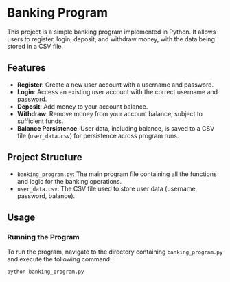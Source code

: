 # Banking Program

This project is a simple banking program implemented in Python. It allows users to register, login, deposit, and withdraw money, with the data being stored in a CSV file.

## Features

- **Register**: Create a new user account with a username and password.
- **Login**: Access an existing user account with the correct username and password.
- **Deposit**: Add money to your account balance.
- **Withdraw**: Remove money from your account balance, subject to sufficient funds.
- **Balance Persistence**: User data, including balance, is saved to a CSV file (`user_data.csv`) for persistence across program runs.

## Project Structure

- `banking_program.py`: The main program file containing all the functions and logic for the banking operations.
- `user_data.csv`: The CSV file used to store user data (username, password, balance).

## Usage

### Running the Program

To run the program, navigate to the directory containing `banking_program.py` and execute the following command:

```sh
python banking_program.py
